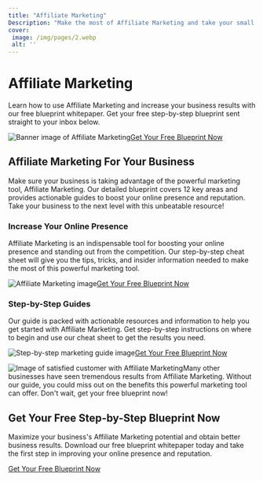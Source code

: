 ```yaml
---
title: "Affiliate Marketing"
Description: "Make the most of Affiliate Marketing and take your small to medium-sized business to new heights. Learn the ins and outs of how to increase your online visibility and build a strong reputation through Affiliate Marketing."
cover: 
 image: /img/pages/2.webp
 alt: ''
---
```


<h1>Affiliate Marketing</h1><p>Learn how to use Affiliate Marketing and increase your business results with our free blueprint whitepaper. Get your free step-by-step blueprint sent straight to your inbox below.</p><img src="banner.jpg" alt="Banner image of Affiliate Marketing"/><a href="/report.pdf" class="btn btn-primary">Get Your Free Blueprint Now</a> <h2>Affiliate Marketing For Your Business</h2><p>Make sure your business is taking advantage of the powerful marketing tool, Affiliate Marketing. Our detailed blueprint covers 12 key areas and provides actionable guides to boost your online presence and reputation. Take your business to the next level with this unbeatable resource!</p> <h3>Increase Your Online Presence</h3><p>Affiliate Marketing is an indispensable tool for boosting your online presence and standing out from the competition. Our step-by-step cheat sheet will give you the tips, tricks, and insider information needed to make the most of this powerful marketing tool.</p><img src="marketing.jpg" alt="Affiliate Marketing image"/><a href="/report.pdf" class="btn btn-primary">Get Your Free Blueprint Now</a><h3>Step-by-Step Guides</h3><p>Our guide is packed with actionable resources and information to help you get started with Affiliate Marketing. Get step-by-step instructions on where to begin and use our cheat sheet to get the results you need.</p> <img src="steps.jpg" alt="Step-by-step marketing guide image"/><a href="/report.pdf" class="btn btn-primary">Get Your Free Blueprint Now</a><p><img class="testimonial-img" src="testimonial.jpg" alt="Image of satisfied customer with Affiliate Marketing" />Many other businesses have seen tremendous results from Affiliate Marketing. Without our guide, you could miss out on the benefits this powerful marketing tool can offer. Don't wait, get your free blueprint now!</p><h2>Get Your Free Step-by-Step Blueprint Now</h2><p>Maximize your business's Affiliate Marketing potential and obtain better business results. Download our free blueprint whitepaper today and take the first step in improving your online presence and reputation.</p><a href="/report.pdf" class="btn btn-primary">Get Your Free Blueprint Now</a>
